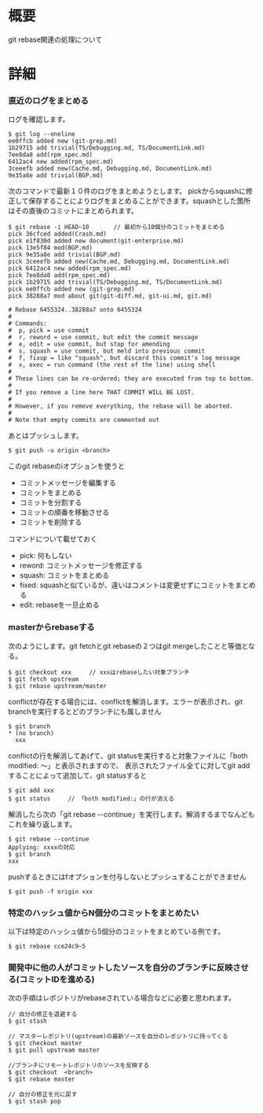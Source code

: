 # 概要
git rebase関連の処理について

# 詳細
### 直近のログをまとめる
ログを確認します。
```
$ git log --oneline
ee0ffcb added new (git-grep.md)
1b29715 add trivial(TS/Debugging.md, TS/DocumentLink.md)
7ee8da8 add(rpm_spec.md)
6412ac4 new added(rpm_spec.md)
3ceeefb added new(Cache.md, Debugging.md, DocumentLink.md)
9e35a8e add trivial(BGP.md)
```

次のコマンドで最新１０件のログをまとめようとします。
pickからsquashに修正して保存することによりログをまとめることができます。squashとした箇所はその直後のコミットにまとめられます。
```
$ git rebase -i HEAD~10       // 最初から10個分のコミットをまとめる
pick 36cfced added(Crash.md)
pick e1f830d added new document(git-enterprise.md)
pick 13e5f84 mod(BGP.md)
pick 9e35a8e add trivial(BGP.md)
pick 3ceeefb added new(Cache.md, Debugging.md, DocumentLink.md)
pick 6412ac4 new added(rpm_spec.md)
pick 7ee8da8 add(rpm_spec.md)
pick 1b29715 add trivial(TS/Debugging.md, TS/DocumentLink.md)
pick ee0ffcb added new (git-grep.md)
pick 38288a7 mod about git(git-diff.md, git-ui.md, git.md)

# Rebase 6455324..38288a7 onto 6455324
#
# Commands:
#  p, pick = use commit
#  r, reword = use commit, but edit the commit message
#  e, edit = use commit, but stop for amending
#  s, squash = use commit, but meld into previous commit
#  f, fixup = like "squash", but discard this commit's log message
#  x, exec = run command (the rest of the line) using shell
#
# These lines can be re-ordered; they are executed from top to bottom.
#
# If you remove a line here THAT COMMIT WILL BE LOST.
#
# However, if you remove everything, the rebase will be aborted.
#
# Note that empty commits are commented out
```

あとはプッシュします。
```
$ git push -u origin <branch>
```

このgit rebaseのiオプションを使うと
- コミットメッセージを編集する
- コミットをまとめる
- コミットを分割する
- コミットの順番を移動させる
- コミットを削除する

コマンドについて載せておく
- pick:   何もしない
- reword: コミットメッセージを修正する
- squash: コミットをまとめる
- fixed:  squashと似ているが、違いはコメントは変更せずにコミットをまとめる
- edit:   rebaseを一旦止める

### masterからrebaseする
次のようにします。git fetchとgit rebaseの２つはgit mergeしたことと等価となる。
```
$ git checkout xxx     // xxxはrebaseしたい対象ブランチ
$ git fetch upstream
$ git rebase upstream/master
```

conflictが存在する場合には、conflictを解消します。エラーが表示され、git branchを実行するとどのブランチにも属しません
```
$ git branch
* (no branch)
  xxx
```

conflictの行を解消してあげて、git statusを実行すると対象ファイルに「both modified: 〜」と表示されますので、
表示されたファイル全てに対してgit addすることによって追加して、git statusすると
```
$ git add xxx
$ git status     // 「both modified:」の行が消える
```

解消したら次の「git rebase --continue」を実行します。解消するまでなんどもこれを繰り返します。
```
$ git rebase --continue
Applying: xxxxの対応
$ git branch
xxx
```

pushするときにはfオプションを付与しないとプッシュすることができません
```
$ git push -f origin xxx
```

### 特定のハッシュ値からN個分のコミットをまとめたい
以下は特定のハッシュ値から5個分のコミットをまとめている例です。
```
$ git rebase cce24c9~5
```

### 開発中に他の人がコミットしたソースを自分のブランチに反映させる(コミットIDを進める)
次の手順はレポジトリがrebaseされている場合などに必要と思われます。
```
// 自分の修正を退避する
$ git stash

// マスターレポジトリ(upstream)の最新ソースを自分のレポジトリに持ってくる
$ git checkout master
$ git pull upstream master

//ブランチにリモートレポジトリのソースを反映する
$ git checkout  <branch>
$ git rebase master

// 自分の修正を元に戻す
$ git stash pop
```
